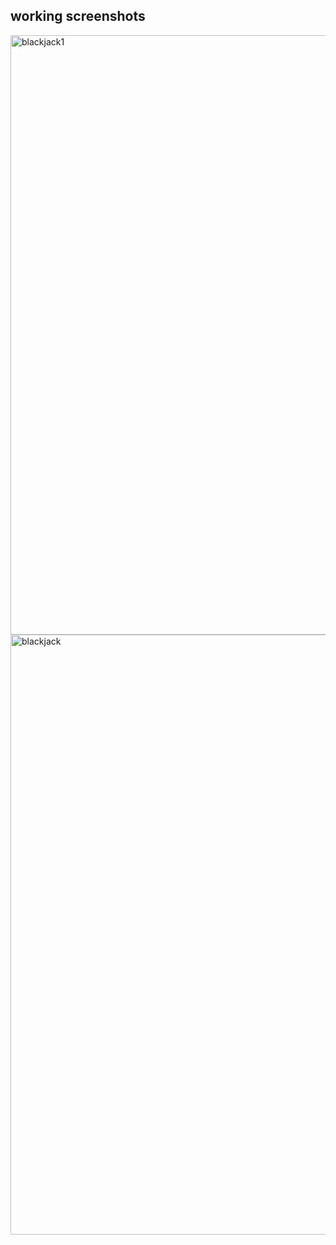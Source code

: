 ## working screenshots

<img width="959" alt="blackjack1" src="https://github.com/Saumya1610/BlackJack-game/assets/127005091/49be6a30-e727-4103-a968-af4ae92528da">

<img width="960" alt="blackjack" src="https://github.com/Saumya1610/BlackJack-game/assets/127005091/f55488f0-c7c1-44a7-b86b-a7389491cad6">
